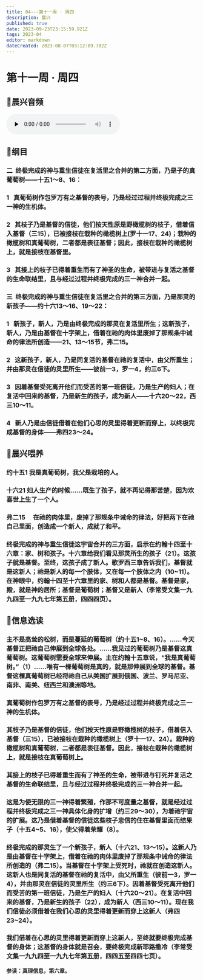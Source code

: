 ```yaml
---
title: 04---第十一周 · 周四
description: 晨兴
published: true
date: 2023-09-23T23:15:59.921Z
tags: 2023-04
editor: markdown
dateCreated: 2023-08-07T03:12:09.782Z
---
```


# 第十一周 · 周四
## 🎵晨兴音频
<audio id="audio" controls="" preload="none">
      <source id="mp3" src="/2023-04/week11/week11day4.mp3">
</audio>

## 📖纲目

### 二  终极完成的神与重生信徒在复活里之合并的第二方面，乃是子的真葡萄树——十五1～8、16：

### 1   真葡萄树作包罗万有之基督的表号，乃是经过过程并终极完成之三一神的生机体。

### 2   其枝子乃是基督的信徒，他们按天性原是野橄榄树的枝子，借着信入基督（三15），已被接枝在栽种的橄榄树上(罗十一17、24)；栽种的橄榄树和真葡萄树，二者都是表征基督；因此，接枝在栽种的橄榄树上，就是接枝在基督里。

### 3   其接上的枝子已得着重生而有了神圣的生命，被带进与复活之基督的生命联结里，且与经过过程并终极完成的三一神合并一起。

### 三  终极完成的神与重生信徒在复活里之合并的第三方面，乃是那灵的新孩子——约十六13～16、19～22：

### 1   新孩子，新人，乃是由终极完成的那灵在复活里所生；这新孩子，新人，乃是由基督在十字架上，借着在祂的肉体里废掉了那规条中诫命的律法所创造——21、13～15节，弗二15。

### 2   这新孩子，新人，乃是同复活的基督在祂的复活中，由父所重生；并由那灵在信徒的灵里所生——彼前一3，罗一4，约三6下。

### 3   因着基督受死离开他们而受苦的第一班信徒，乃是生产的妇人；在复活中回来的基督，乃是新生的孩子，成为新人——十六20～22，西三10～11。

### 4   新人乃是由信徒借着在他们心思的灵里得着更新而穿上，以终极完成基督的身体——弗四23～24。

## 📖晨兴喂养

### **约十五1	我是真葡萄树，我父是栽培的人。**

### **十六21	妇人生产的时候……既生了孩子，就不再记得那苦楚，因为欢喜世上生了一个人。**

### **弗二15　	在祂的肉体里，废掉了那规条中诫命的律法，好把两下在祂自己里面，创造成一个新人，成就了和平。**

### 终极完成的神与重生信徒这宇宙合并的三方面，启示在约翰十四至十六章：家、树和孩子。十六章给我们看见那灵所生的孩子（21）。这孩子就是基督。至终，这孩子成了新人。歌罗西三章告诉我们，基督就是这新人；祂是新人的每一个肢体，又在每一个肢体之内（10~11）。在神眼中，约翰十四至十六章里的家、树和人都是基督。基督是家，殿，就是神的居所；基督是葡萄树；基督又是新人（李常受文集一九九四至一九九七年第五册，四四四页）。

## 📖信息选读

### 主不是高耸的松树，而是蔓延的葡萄树（约十五1~8、16）。……今天基督正把祂自己伸展到全球各处。……我见过的葡萄树乃是基督这真葡萄树。这葡萄树需要全球来伸展。主在约翰十五章说，“我是真葡萄树。”（1）……唯有一棵葡萄树是真的，就是那伸展到全球的基督。基督这棵真葡萄树已经将祂自己从美国扩展到俄国、波兰、罗马尼亚、南非、南美、纽西兰和澳洲等地。

### 真葡萄树作包罗万有之基督的表号，乃是经过过程并终极完成之三一神的生机体。

### 其枝子乃是基督的信徒，他们按天性原是野橄榄树的枝子，借着信入基督（三15），已被接枝在栽种的橄榄树上（罗十一17、24）。栽种的橄榄树和真葡萄树，二者都是表征基督。因此，接枝在栽种的橄榄树上，就是接枝在真葡萄树上。

### 其接上的枝子已得着重生而有了神圣的生命，被带进与钉死并复活之基督的生命联结里，且与经过过程并终极完成的三一神合并一起。

### 这是为使无限的三一神得着繁殖，作那不可度量之基督，就是经过过程并终极完成之三一神具体化身的扩增（约三29～30），为着祂宇宙的扩展。这乃是借着基督的信徒这些枝子忠信的住在基督里面而结果子（十五4~5、16），使父得着荣耀（8）。

### 终极完成的那灵生了一个新孩子，新人（十六21、13～15）。这新人乃是由基督在十字架上，借着在祂的肉体里废掉了那规条中诫命的律法所创造的（弗二15）。当基督在十字架上受死时，祂就在创造这新人。这新人也是同复活的基督在祂的复活中，由父所重生（彼前一3，罗一4），并由那灵在信徒的灵里所生（约三6下）。因着基督受死离开他们而受苦的第一班信徒，乃是生产的妇人（十六20～21）。在复活中回来的基督，乃是新生的孩子（22），成为新人（西三10～11）。现在我们信徒必须借着在我们心思的灵里得着更新而穿上这新人（弗四23~24）。

### 我们借着在心思的灵里得着更新而穿上这新人，至终就要终极完成基督的身体；这基督的身体就是召会，要终极完成新耶路撒冷（李常受文集一九九四至一九九七年第五册，四四五至四四七页）。

**参读：真理信息，第六章。**
<!-- Google tag (gtag.js) -->
<script async src="https://www.googletagmanager.com/gtag/js?id=G-1P8709Z16T"></script>
<script>
  window.dataLayer = window.dataLayer || [];
  function gtag(){dataLayer.push(arguments);}
  gtag('js', new Date());

  gtag('config', 'G-1P8709Z16T');
</script>